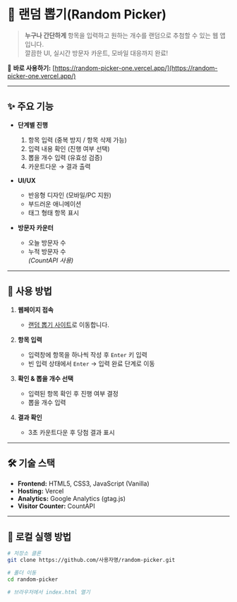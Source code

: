 # 🎯 랜덤 뽑기(Random Picker)

> **누구나 간단하게** 항목을 입력하고 원하는 개수를 랜덤으로 추첨할 수 있는 웹 앱입니다.  
> 깔끔한 UI, 실시간 방문자 카운트, 모바일 대응까지 완료!

🔗 **바로 사용하기:** [https://random-picker-one.vercel.app/](https://random-picker-one.vercel.app/)

---


## ✨ 주요 기능

- **단계별 진행**
  1. 항목 입력 (중복 방지 / 항목 삭제 가능)
  2. 입력 내용 확인 (진행 여부 선택)
  3. 뽑을 개수 입력 (유효성 검증)
  4. 카운트다운 → 결과 출력

- **UI/UX**
  - 반응형 디자인 (모바일/PC 지원)
  - 부드러운 애니메이션
  - 태그 형태 항목 표시

- **방문자 카운터**
  - 오늘 방문자 수
  - 누적 방문자 수  
  *(CountAPI 사용)*

---

## 🚀 사용 방법

1. **웹페이지 접속**
   - [랜덤 뽑기 사이트](https://random-picker-one.vercel.app/)로 이동합니다.

2. **항목 입력**
   - 입력창에 항목을 하나씩 작성 후 `Enter` 키 입력
   - 빈 입력 상태에서 `Enter` → 입력 완료 단계로 이동

3. **확인 & 뽑을 개수 선택**
   - 입력된 항목 확인 후 진행 여부 결정
   - 뽑을 개수 입력

4. **결과 확인**
   - 3초 카운트다운 후 당첨 결과 표시

---

## 🛠 기술 스택

- **Frontend:** HTML5, CSS3, JavaScript (Vanilla)
- **Hosting:** Vercel
- **Analytics:** Google Analytics (gtag.js)
- **Visitor Counter:** CountAPI

---

## 📂 로컬 실행 방법

```bash
# 저장소 클론
git clone https://github.com/사용자명/random-picker.git

# 폴더 이동
cd random-picker

# 브라우저에서 index.html 열기

